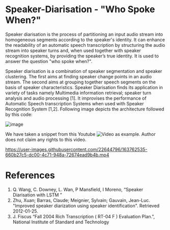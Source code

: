 # Speaker-Diarisation - "Who Spoke When?"
Speaker diarisation is the process of partitioning an input audio stream into homogeneous segments according to the speaker's identity. It can enhance the readability of an automatic speech transcription by structuring the audio stream into speaker turns and, when used together with speaker recognition systems, by providing the speaker’s true identity. It is used to answer the question "who spoke when?". 

Speaker diarisation is a combination of speaker segmentation and speaker clustering. The first aims at finding speaker change points in an audio stream. The second aims at grouping together speech segments on the basis of speaker characteristics. Speaker Diarisation finds its application in variety of tasks namely Multimedia information retrieval; speaker turn analysis and audio processing [1]. It improvises the performance of Automatic Speech transcription Systems when used with Speaker Recognition System [1,2]. Following image depicts the architecture followed by this code:


![image](https://user-images.githubusercontent.com/22644796/163759381-72f90030-9799-4ad3-98c1-eb8e1ca6c6b3.png)

We have taken a snippet from this Youtube ![Video](https://www.youtube.com/watch?v=lhFU5H5KPFE) as example. Author does not claim any rights to this video.

https://user-images.githubusercontent.com/22644796/163762535-660b27c5-dc00-4c71-948a-72674ead9b4b.mp4


# References
1. Q. Wang, C. Downey, L. Wan, P Mansfield, I Moreno, “Speaker Diarisation with LSTM ”
2. Zhu, Xuan; Barras, Claude; Meignier, Sylvain; Gauvain, Jean-Luc. "Improved speaker diarization using speaker identification". Retrieved 2012-01-25.
3. J. Fiscus “Fall 2004 Rich Transcription ( RT-04 F ) Evaluation Plan.”, National Institute of Standard and Technology
